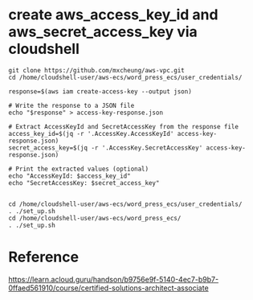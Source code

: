 
# create aws_access_key_id and aws_secret_access_key via cloudshell
```
git clone https://github.com/mxcheung/aws-vpc.git
cd /home/cloudshell-user/aws-ecs/word_press_ecs/user_credentials/

response=$(aws iam create-access-key --output json)

# Write the response to a JSON file
echo "$response" > access-key-response.json

# Extract AccessKeyId and SecretAccessKey from the response file
access_key_id=$(jq -r '.AccessKey.AccessKeyId' access-key-response.json)
secret_access_key=$(jq -r '.AccessKey.SecretAccessKey' access-key-response.json)

# Print the extracted values (optional)
echo "AccessKeyId: $access_key_id"
echo "SecretAccessKey: $secret_access_key"


cd /home/cloudshell-user/aws-ecs/word_press_ecs/user_credentials/
. ./set_up.sh
cd /home/cloudshell-user/aws-ecs/word_press_ecs/
. ./set_up.sh

```

 

# Reference
https://learn.acloud.guru/handson/b9756e9f-5140-4ec7-b9b7-0ffaed561910/course/certified-solutions-architect-associate
